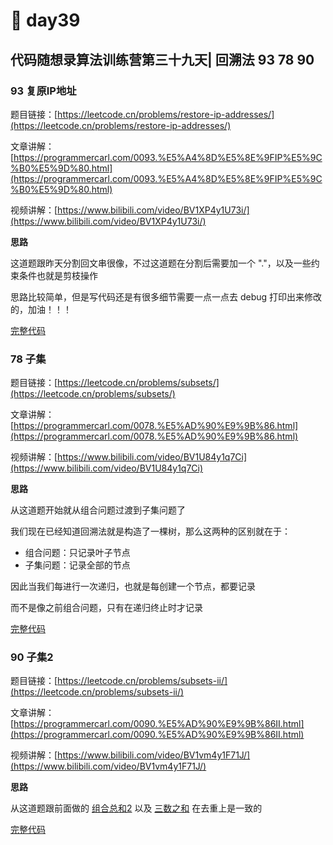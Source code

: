 # 🤭 day39

## 代码随想录算法训练营第三十九天| 回溯法 93 78 90

### 93 复原IP地址

题目链接：[https://leetcode.cn/problems/restore-ip-addresses/](https://leetcode.cn/problems/restore-ip-addresses/)

文章讲解：[https://programmercarl.com/0093.%E5%A4%8D%E5%8E%9FIP%E5%9C%B0%E5%9D%80.html](https://programmercarl.com/0093.%E5%A4%8D%E5%8E%9FIP%E5%9C%B0%E5%9D%80.html)

视频讲解：[https://www.bilibili.com/video/BV1XP4y1U73i/](https://www.bilibili.com/video/BV1XP4y1U73i/)

**思路**

这道题跟昨天分割回文串很像，不过这道题在分割后需要加一个 "."，以及一些约束条件也就是剪枝操作

思路比较简单，但是写代码还是有很多细节需要一点一点去 debug 打印出来修改的，加油！！！

[完整代码](https://github.com/hd2yao/leetcode/tree/master/training/day39/0093\_restore\_ip\_addresses.go)

### 78 子集

题目链接：[https://leetcode.cn/problems/subsets/](https://leetcode.cn/problems/subsets/)

文章讲解：[https://programmercarl.com/0078.%E5%AD%90%E9%9B%86.html](https://programmercarl.com/0078.%E5%AD%90%E9%9B%86.html)

视频讲解：[https://www.bilibili.com/video/BV1U84y1q7Ci](https://www.bilibili.com/video/BV1U84y1q7Ci)

**思路**

从这道题开始就从组合问题过渡到子集问题了

我们现在已经知道回溯法就是构造了一棵树，那么这两种的区别就在于：

* 组合问题：只记录叶子节点
* 子集问题：记录全部的节点

因此当我们每进行一次递归，也就是每创建一个节点，都要记录

而不是像之前组合问题，只有在递归终止时才记录

[完整代码](https://github.com/hd2yao/leetcode/tree/master/training/day39/0078\_subsets.go)

### 90 子集2

题目链接：[https://leetcode.cn/problems/subsets-ii/](https://leetcode.cn/problems/subsets-ii/)

文章讲解：[https://programmercarl.com/0090.%E5%AD%90%E9%9B%86II.html](https://programmercarl.com/0090.%E5%AD%90%E9%9B%86II.html)

视频讲解：[https://www.bilibili.com/video/BV1vm4y1F71J/](https://www.bilibili.com/video/BV1vm4y1F71J/)

**思路**

从这道题跟前面做的 [组合总和2](https://github.com/hd2yao/leetcode/tree/master/training/day38/0040\_combination\_sum\_ii.go) 以及 [三数之和](https://github.com/hd2yao/leetcode/tree/master/training/day9/0015\_3sum.go) 在去重上是一致的

[完整代码](https://github.com/hd2yao/leetcode/tree/master/training/day39/0090\_subsets\_ii.go)
